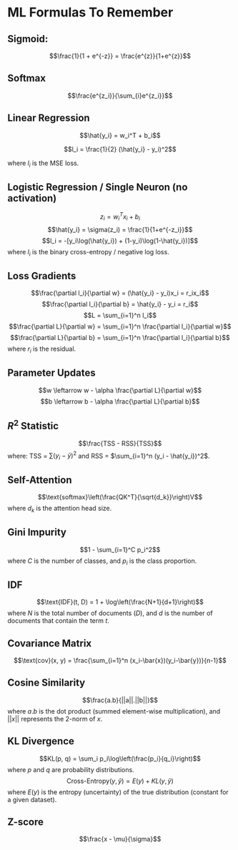 # ML Formulas To Remember

## Sigmoid: 
$$\frac{1}{1 + e^{-z}} = \frac{e^{z}}{1+e^{z}}$$

## Softmax
$$\frac{e^{z_i}}{\sum_{i}e^{z_i}}$$

## Linear Regression
$$\hat{y_i} = w_i^T + b_i$$

$$l_i = \frac{1}{2} (\hat{y_i} - y_i)^2$$

where $l_i$ is the MSE loss. 

## Logistic Regression / Single Neuron (no activation)
$$z_i = w_i^Tx_i + b_i$$
$$\hat{y_i} = \sigma(z_i) = \frac{1}{1+e^{-z_i}}$$
$$l_i = -[y_i\log(\hat{y_i}) + (1-y_i)\log(1-\hat{y_i})]$$
where $l_i$ is the binary cross-entropy / negative log loss. 

## Loss Gradients
$$\frac{\partial l_i}{\partial w} = (\hat{y_i} - y_i)x_i = r_ix_i$$
$$\frac{\partial l_i}{\partial b} = \hat{y_i} - y_i = r_i$$
$$L = \sum_{i=1}^n l_i$$
$$\frac{\partial L}{\partial w} = \sum_{i=1}^n \frac{\partial l_i}{\partial w}$$
$$\frac{\partial L}{\partial b} = \sum_{i=1}^n \frac{\partial l_i}{\partial b}$$
where $r_i$ is the residual. 

## Parameter Updates
$$w \leftarrow w - \alpha \frac{\partial L}{\partial w}$$
$$b \leftarrow b - \alpha \frac{\partial L}{\partial b}$$

## $R^2$ Statistic
$$\frac{TSS - RSS}{TSS}$$
where: TSS = $\sum (y_i - \bar{y})^2$ and RSS = $\sum_{i=1}^n (y_i - \hat{y_i})^2$. 

## Self-Attention
$$\text{softmax}\left(\frac{QK^T}{\sqrt{d_k}}\right)V$$
where $d_k$ is the attention head size. 

## Gini Impurity
$$1 - \sum_{i=1}^C p_i^2$$
where $C$ is the number of classes, and $p_i$ is the class proportion. 

## IDF
$$\text{IDF}(t, D) = 1 + \log\left(\frac{N+1}{d+1}\right)$$
where $N$ is the total number of documents ($D$), and $d$ is the number of documents that contain the term $t$. 

## Covariance Matrix
$$\text{cov}(x, y) = \frac{\sum_{i=1}^n (x_i-\bar{x})(y_i-\bar{y})}{n-1}$$

## Cosine Similarity
$$\frac{a.b}{||a||.||b||}$$
where $a.b$ is the dot product (summed element-wise multiplication), and $||x||$ represents the 2-norm of $x$. 

## KL Divergence
$$KL(p, q) = \sum_i p_i\log\left(\frac{p_i}{q_i}\right)$$
where $p$ and $q$ are probability distributions. 
$$\text{Cross-Entropy}(y,\hat{y}) = E(y) + KL(y,\hat{y})$$
where $E(y)$ is the entropy (uncertainty) of the true distribution (constant for a given dataset). 

## Z-score
$$\frac{x - \mu}{\sigma}$$